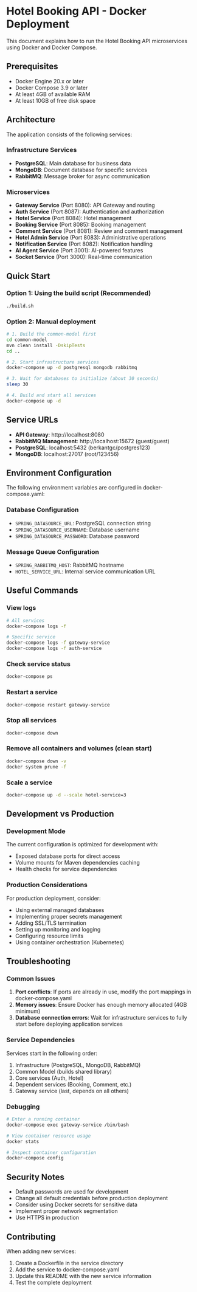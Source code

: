 # Hotel Booking API - Docker Deployment

This document explains how to run the Hotel Booking API microservices using Docker and Docker Compose.

## Prerequisites

- Docker Engine 20.x or later
- Docker Compose 3.9 or later
- At least 4GB of available RAM
- At least 10GB of free disk space

## Architecture

The application consists of the following services:

### Infrastructure Services
- **PostgreSQL**: Main database for business data
- **MongoDB**: Document database for specific services
- **RabbitMQ**: Message broker for async communication

### Microservices
- **Gateway Service** (Port 8080): API Gateway and routing
- **Auth Service** (Port 8087): Authentication and authorization
- **Hotel Service** (Port 8084): Hotel management
- **Booking Service** (Port 8085): Booking management
- **Comment Service** (Port 8081): Review and comment management
- **Hotel Admin Service** (Port 8083): Administrative operations
- **Notification Service** (Port 8082): Notification handling
- **AI Agent Service** (Port 3001): AI-powered features
- **Socket Service** (Port 3000): Real-time communication

## Quick Start

### Option 1: Using the build script (Recommended)
```bash
./build.sh
```

### Option 2: Manual deployment
```bash
# 1. Build the common-model first
cd common-model
mvn clean install -DskipTests
cd ..

# 2. Start infrastructure services
docker-compose up -d postgresql mongodb rabbitmq

# 3. Wait for databases to initialize (about 30 seconds)
sleep 30

# 4. Build and start all services
docker-compose up -d
```

## Service URLs

- **API Gateway**: http://localhost:8080
- **RabbitMQ Management**: http://localhost:15672 (guest/guest)
- **PostgreSQL**: localhost:5432 (berkantgc/postgres123)
- **MongoDB**: localhost:27017 (root/123456)

## Environment Configuration

The following environment variables are configured in docker-compose.yaml:

### Database Configuration
- `SPRING_DATASOURCE_URL`: PostgreSQL connection string
- `SPRING_DATASOURCE_USERNAME`: Database username
- `SPRING_DATASOURCE_PASSWORD`: Database password

### Message Queue Configuration
- `SPRING_RABBITMQ_HOST`: RabbitMQ hostname
- `HOTEL_SERVICE_URL`: Internal service communication URL

## Useful Commands

### View logs
```bash
# All services
docker-compose logs -f

# Specific service
docker-compose logs -f gateway-service
docker-compose logs -f auth-service
```

### Check service status
```bash
docker-compose ps
```

### Restart a service
```bash
docker-compose restart gateway-service
```

### Stop all services
```bash
docker-compose down
```

### Remove all containers and volumes (clean start)
```bash
docker-compose down -v
docker system prune -f
```

### Scale a service
```bash
docker-compose up -d --scale hotel-service=3
```

## Development vs Production

### Development Mode
The current configuration is optimized for development with:
- Exposed database ports for direct access
- Volume mounts for Maven dependencies caching
- Health checks for service dependencies

### Production Considerations
For production deployment, consider:
- Using external managed databases
- Implementing proper secrets management
- Adding SSL/TLS termination
- Setting up monitoring and logging
- Configuring resource limits
- Using container orchestration (Kubernetes)

## Troubleshooting

### Common Issues

1. **Port conflicts**: If ports are already in use, modify the port mappings in docker-compose.yaml
2. **Memory issues**: Ensure Docker has enough memory allocated (4GB minimum)
3. **Database connection errors**: Wait for infrastructure services to fully start before deploying application services

### Service Dependencies
Services start in the following order:
1. Infrastructure (PostgreSQL, MongoDB, RabbitMQ)
2. Common Model (builds shared library)
3. Core services (Auth, Hotel)
4. Dependent services (Booking, Comment, etc.)
5. Gateway service (last, depends on all others)

### Debugging
```bash
# Enter a running container
docker-compose exec gateway-service /bin/bash

# View container resource usage
docker stats

# Inspect container configuration
docker-compose config
```

## Security Notes

- Default passwords are used for development
- Change all default credentials before production deployment
- Consider using Docker secrets for sensitive data
- Implement proper network segmentation
- Use HTTPS in production

## Contributing

When adding new services:
1. Create a Dockerfile in the service directory
2. Add the service to docker-compose.yaml
3. Update this README with the new service information
4. Test the complete deployment

